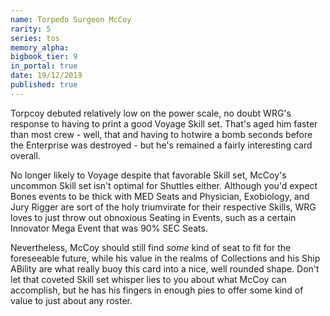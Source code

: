 ```yaml
---
name: Torpedo Surgeon McCoy
rarity: 5
series: tos
memory_alpha:
bigbook_tier: 9
in_portal: true
date: 19/12/2019
published: true
---
```


Torpcoy debuted relatively low on the power scale, no doubt WRG's response to having to print a good Voyage Skill set. That's aged him faster than most crew - well, that and having to hotwire a bomb seconds before the Enterprise was destroyed - but he's remained a fairly interesting card overall.

No longer likely to Voyage despite that favorable Skill set, McCoy's uncommon Skill set isn't optimal for Shuttles either. Although you'd expect Bones events to be thick with MED Seats and Physician, Exobiology, and Jury Rigger are sort of the holy triumvirate for their respective Skills, WRG loves to just throw out obnoxious Seating in Events, such as a certain Innovator Mega Event that was 90% SEC Seats.

Nevertheless, McCoy should still find *some* kind of seat to fit for the foreseeable future, while his value in the realms of Collections and his Ship ABility are what really buoy this card into a nice, well rounded shape. Don't let that coveted Skill set whisper lies to you about what McCoy can accomplish, but he has his fingers in enough pies to offer some kind of value to just about any roster.
